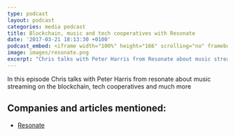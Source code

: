 ```yaml
---
type: podcast
layout: podcast
categories: media podcast
title: Blockchain, music and tech cooperatives with Resonate
date: '2017-03-21 18:13:30 +0100'
podcast_embed: <iframe width="100%" height="166" scrolling="no" frameborder="no" src="https://w.soundcloud.com/player/?url=https%3A//api.soundcloud.com/tracks/313224848&amp;color=ff5500&amp;auto_play=false&amp;hide_related=false&amp;show_comments=true&amp;show_user=true&amp;show_reposts=false"></iframe>
image: images/resonate.png
excerpt: "Chris talks with Peter Harris from Resonate about music streaming on the blockchain, tech cooperatives and much more."
---
```


In this episode Chris talks with Peter Harris from resonate about music streaming on the blockchain, tech cooperatives and much more

## Companies and articles mentioned:

-   [Resonate](https://resonate.is/)
